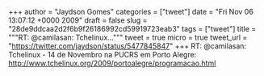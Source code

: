 
+++
author = "Jaydson Gomes"
categories = ["tweet"]
date = "Fri Nov 06 13:07:12 +0000 2009"
draft = false
slug = "28de9ddcaa2d2f6b9f26186992cd59919723eab3"
tags = ["tweet"]
title = """RT: @camilasan: Tchelinux..."""
tweet = true
micro = true
tweet_url = "https://twitter.com/jaydson/status/5477845847"
+++
RT: @camilasan: Tchelinux - 14 de Novembro na PUCRS em Porto Alegre: http://www.tchelinux.org/2009/portoalegre/programacao.html
